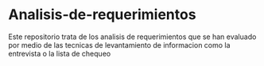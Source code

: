 # Analisis-de-requerimientos
Este repositorio trata de los analisis de requerimientos que se han evaluado por medio de las tecnicas de levantamiento de informacion como la entrevista o la lista de chequeo
